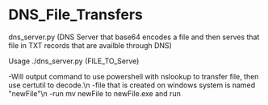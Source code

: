 # DNS_File_Transfers

dns_server.py (DNS Server that base64 encodes a file and then serves that file in TXT records that are availble through DNS)

Usage 
./dns_server.py (FILE_TO_Serve)

-Will output command to use powershell with nslookup to transfer file, then use certutil to decode.\n
-file that is created on windows system is named "newFile"\n
-run mv newFile to newFile.exe and run


